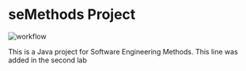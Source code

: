 # seMethods Project

![workflow](https://github.com/<UserName>/<RepositoryName>/actions/workflows/main.yml/badge.svg)

This is a Java project for Software Engineering Methods. 
This line was added in the second lab
